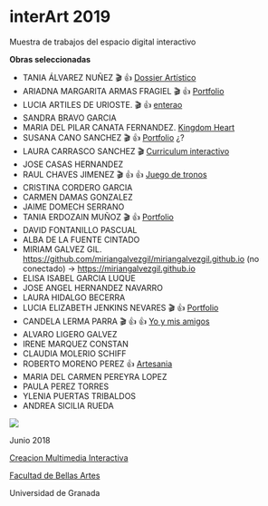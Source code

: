 # interArt 2019

Muestra de trabajos del espacio digital interactivo 

**Obras seleccionadas**

- TANIA ÁLVAREZ NUÑEZ :clapper: :+1: [Dossier Artístico](https://taniaalvarez.github.io)
- ARIADNA MARGARITA ARMAS FRAGIEL :clapper: :+1: [Portfolio](https://ariaadna.github.io/Portfolio.html)
- LUCIA ARTILES DE URIOSTE. :clapper: :+1: [enterao](https://github.com/luciaartiles/luciaartiles.github.io)
- SANDRA BRAVO GARCIA 
- MARIA DEL PILAR CANATA FERNANDEZ. [Kingdom Heart](https://github.com/Evangelineart/Evangelineart.github.io)
- SUSANA CANO SANCHEZ :clapper: :+1: [Portfolio](https://susankno.github.io) ¿?
- LAURA CARRASCO SANCHEZ :clapper: [Curriculum interactivo](https://github.com/laliver/laliver.github.io)
- JOSE CASAS HERNANDEZ 
- RAUL CHAVES JIMENEZ :clapper: :+1: :+1:  [Juego de tronos](https://github.com/raulchaves/raulchaves.github.io)
- CRISTINA CORDERO GARCIA 
- CARMEN DAMAS GONZALEZ 
- JAIME DOMECH SERRANO
- TANIA ERDOZAIN MUÑOZ :clapper: :+1: [Portfolio](https://taniaerdozain.github.io)
- DAVID FONTANILLO PASCUAL 
- ALBA DE LA FUENTE CINTADO 
- MIRIAM GALVEZ GIL.   https://github.com/miriangalvezgil/miriangalvezgil.github.io (no conectado) -> https://miriangalvezgil.github.io
- ELISA ISABEL GARCIA LUQUE 
- JOSE ANGEL HERNANDEZ NAVARRO
- LAURA HIDALGO BECERRA
- LUCIA ELIZABETH JENKINS NEVARES :clapper: :+1: [Portfolio](https://luciaajenkins.github.io/proyectofinal.html)
- CANDELA LERMA PARRA :clapper: :+1: :+1: [Yo y mis amigos](https://candelalermaparra.github.io)
- ALVARO LIGERO GALVEZ
- IRENE MARQUEZ CONSTAN 
- CLAUDIA MOLERIO SCHIFF  
- ROBERTO MORENO PEREZ :+1: [Artesania](https://github.com/robertmorenoartist/robertmorenoartist.github.io)
- MARIA DEL CARMEN PEREYRA LOPEZ 
- PAULA PEREZ TORRES
- YLENIA PUERTAS TRIBALDOS 
- ANDREA SICILIA RUEDA 



![](https://upload.wikimedia.org/wikipedia/commons/thumb/6/62/CC-BY-SA-Andere_Wikis_%28v%29.svg/200px-CC-BY-SA-Andere_Wikis_%28v%29.svg.png)

Junio 2018 

[Creacion Multimedia Interactiva](http://utopolis.ugr.es/cmi)

[Facultad de Bellas Artes](http://bellasartes.ugr.es)

Universidad de Granada
